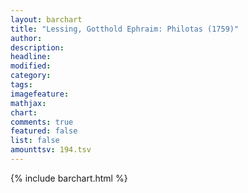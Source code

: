 ```yaml
---
layout: barchart
title: "Lessing, Gotthold Ephraim: Philotas (1759)"
author:
description:
headline:
modified:
category:
tags:
imagefeature: 
mathjax: 
chart: 
comments: true
featured: false
list: false
amounttsv: 194.tsv
---
```

{% include barchart.html %}
